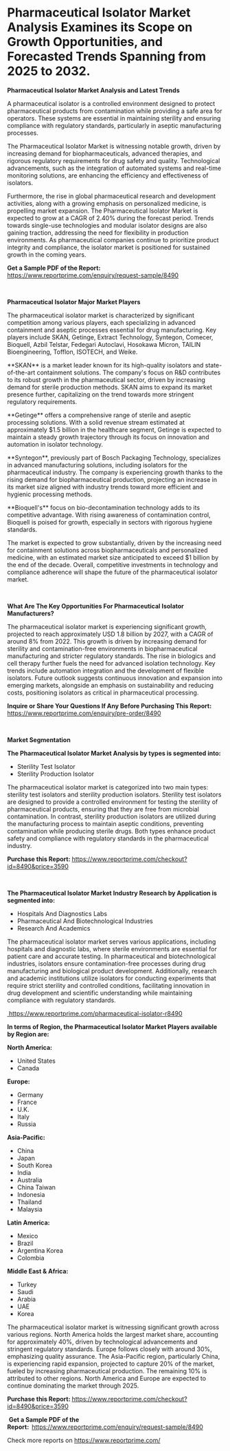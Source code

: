 <p><h1>Pharmaceutical Isolator Market Analysis Examines its Scope on Growth Opportunities, and Forecasted Trends Spanning from 2025 to 2032.</h1></p><p><strong>Pharmaceutical Isolator Market Analysis and Latest Trends</strong></p>
<p><p>A pharmaceutical isolator is a controlled environment designed to protect pharmaceutical products from contamination while providing a safe area for operators. These systems are essential in maintaining sterility and ensuring compliance with regulatory standards, particularly in aseptic manufacturing processes. </p><p>The Pharmaceutical Isolator Market is witnessing notable growth, driven by increasing demand for biopharmaceuticals, advanced therapies, and rigorous regulatory requirements for drug safety and quality. Technological advancements, such as the integration of automated systems and real-time monitoring solutions, are enhancing the efficiency and effectiveness of isolators. </p><p>Furthermore, the rise in global pharmaceutical research and development activities, along with a growing emphasis on personalized medicine, is propelling market expansion. The Pharmaceutical Isolator Market is expected to grow at a CAGR of 2.40% during the forecast period. Trends towards single-use technologies and modular isolator designs are also gaining traction, addressing the need for flexibility in production environments. As pharmaceutical companies continue to prioritize product integrity and compliance, the isolator market is positioned for sustained growth in the coming years.</p></p>
<p><strong>Get a Sample PDF of the Report:&nbsp;</strong> <a href="https://www.reportprime.com/enquiry/request-sample/8490?utm_campaign=3197&utm_medium=2&utm_source=Github&utm_content=ia&utm_term=19032025&utm_id=pharmaceutical-isolator">https://www.reportprime.com/enquiry/request-sample/8490</a></p>
<p>&nbsp;</p>
<p><strong>Pharmaceutical Isolator Major Market Players</strong></p>
<p><p>The pharmaceutical isolator market is characterized by significant competition among various players, each specializing in advanced containment and aseptic processes essential for drug manufacturing. Key players include SKAN, Getinge, Extract Technology, Syntegon, Comecer, Bioquell, Azbil Telstar, Fedegari Autoclavi, Hosokawa Micron, TAILIN Bioengineering, Tofflon, ISOTECH, and Weike.</p><p>**SKAN** is a market leader known for its high-quality isolators and state-of-the-art containment solutions. The company's focus on R&D contributes to its robust growth in the pharmaceutical sector, driven by increasing demand for sterile production methods. SKAN aims to expand its market presence further, capitalizing on the trend towards more stringent regulatory requirements.</p><p>**Getinge** offers a comprehensive range of sterile and aseptic processing solutions. With a solid revenue stream estimated at approximately $1.5 billion in the healthcare segment, Getinge is expected to maintain a steady growth trajectory through its focus on innovation and automation in isolator technology.</p><p>**Syntegon**, previously part of Bosch Packaging Technology, specializes in advanced manufacturing solutions, including isolators for the pharmaceutical industry. The company is experiencing growth thanks to the rising demand for biopharmaceutical production, projecting an increase in its market size aligned with industry trends toward more efficient and hygienic processing methods.</p><p>**Bioquell's** focus on bio-decontamination technology adds to its competitive advantage. With rising awareness of contamination control, Bioquell is poised for growth, especially in sectors with rigorous hygiene standards.</p><p>The market is expected to grow substantially, driven by the increasing need for containment solutions across biopharmaceuticals and personalized medicine, with an estimated market size anticipated to exceed $1 billion by the end of the decade. Overall, competitive investments in technology and compliance adherence will shape the future of the pharmaceutical isolator market.</p></p>
<p>&nbsp;</p>
<p><strong>What Are The Key Opportunities For Pharmaceutical Isolator Manufacturers?</strong></p>
<p><p>The pharmaceutical isolator market is experiencing significant growth, projected to reach approximately USD 1.8 billion by 2027, with a CAGR of around 8% from 2022. This growth is driven by increasing demand for sterility and contamination-free environments in biopharmaceutical manufacturing and stricter regulatory standards. The rise in biologics and cell therapy further fuels the need for advanced isolation technology. Key trends include automation integration and the development of flexible isolators. Future outlook suggests continuous innovation and expansion into emerging markets, alongside an emphasis on sustainability and reducing costs, positioning isolators as critical in pharmaceutical processing.</p></p>
<p><strong>Inquire or Share Your Questions If Any Before Purchasing This Report:</strong> <a href="https://www.reportprime.com/enquiry/pre-order/8490?utm_campaign=3197&utm_medium=2&utm_source=Github&utm_content=ia&utm_term=19032025&utm_id=pharmaceutical-isolator">https://www.reportprime.com/enquiry/pre-order/8490</a></p>
<p>&nbsp;</p>
<p><strong>Market Segmentation</strong></p>
<p><strong>The Pharmaceutical Isolator Market Analysis by types is segmented into:</strong></p>
<p><ul><li>Sterility Test Isolator</li><li>Sterility Production Isolator</li></ul></p>
<p><p>The pharmaceutical isolator market is categorized into two main types: sterility test isolators and sterility production isolators. Sterility test isolators are designed to provide a controlled environment for testing the sterility of pharmaceutical products, ensuring that they are free from microbial contamination. In contrast, sterility production isolators are utilized during the manufacturing process to maintain aseptic conditions, preventing contamination while producing sterile drugs. Both types enhance product safety and compliance with regulatory standards in the pharmaceutical industry.</p></p>
<p><strong>Purchase this Report:&nbsp;</strong><a href="https://www.reportprime.com/checkout?id=8490&price=3590&utm_campaign=3197&utm_medium=2&utm_source=Github&utm_content=ia&utm_term=19032025&utm_id=pharmaceutical-isolator">https://www.reportprime.com/checkout?id=8490&price=3590</a></p>
<p>&nbsp;</p>
<p><strong>The Pharmaceutical Isolator Market Industry Research by Application is segmented into:</strong></p>
<p><ul><li>Hospitals And Diagnostics Labs</li><li>Pharmaceutical And Biotechnological Industries</li><li>Research And Academics</li></ul></p>
<p><p>The pharmaceutical isolator market serves various applications, including hospitals and diagnostic labs, where sterile environments are essential for patient care and accurate testing. In pharmaceutical and biotechnological industries, isolators ensure contamination-free processes during drug manufacturing and biological product development. Additionally, research and academic institutions utilize isolators for conducting experiments that require strict sterility and controlled conditions, facilitating innovation in drug development and scientific understanding while maintaining compliance with regulatory standards.</p></p>
<p><a href="https://www.reportprime.com/pharmaceutical-isolator-r8490?utm_campaign=3197&utm_medium=2&utm_source=Github&utm_content=ia&utm_term=19032025&utm_id=pharmaceutical-isolator">&nbsp;https://www.reportprime.com/pharmaceutical-isolator-r8490</a></p>
<p><strong>In terms of Region, the Pharmaceutical Isolator Market Players available by Region are:</strong></p>
<p>
    <p> <strong> North America: </strong>
        <ul>
            <li>United States</li>
            <li>Canada</li>
        </ul>
        </p> 
    <p> <strong> Europe: </strong>
        <ul>
            <li>Germany</li>
            <li>France</li>
            <li>U.K.</li>
            <li>Italy</li>
            <li>Russia</li>
        </ul>
        </p> 
    <p> <strong> Asia-Pacific: </strong>
        <ul>
            <li>China</li>
            <li>Japan</li>
            <li>South Korea</li>
            <li>India</li>
            <li>Australia</li>
            <li>China Taiwan</li>
            <li>Indonesia</li>
            <li>Thailand</li>
            <li>Malaysia</li>
        </ul>
        </p> 
    <p> <strong> Latin America: </strong>
        <ul>
            <li>Mexico</li>
            <li>Brazil</li>
            <li>Argentina Korea</li>
            <li>Colombia</li>
        </ul>
        </p> 
    <p> <strong> Middle East & Africa: </strong>
        <ul>
            <li>Turkey</li>
            <li>Saudi</li>
            <li>Arabia</li>
            <li>UAE</li>
            <li>Korea</li>
        </ul>
    </p>
    </p>
<p><p>The pharmaceutical isolator market is witnessing significant growth across various regions. North America holds the largest market share, accounting for approximately 40%, driven by technological advancements and stringent regulatory standards. Europe follows closely with around 30%, emphasizing quality assurance. The Asia-Pacific region, particularly China, is experiencing rapid expansion, projected to capture 20% of the market, fueled by increasing pharmaceutical production. The remaining 10% is attributed to other regions. North America and Europe are expected to continue dominating the market through 2025.</p></p>
<p><strong>Purchase this Report: </strong><a href="https://www.reportprime.com/checkout?id=8490&price=3590&utm_campaign=3197&utm_medium=2&utm_source=Github&utm_content=ia&utm_term=19032025&utm_id=pharmaceutical-isolator">https://www.reportprime.com/checkout?id=8490&price=3590</a></p>
<p>&nbsp;<strong>Get a Sample PDF of the Report:&nbsp;&nbsp;</strong><a href="https://www.reportprime.com/enquiry/request-sample/8490?utm_campaign=3197&utm_medium=2&utm_source=Github&utm_content=ia&utm_term=19032025&utm_id=pharmaceutical-isolator">https://www.reportprime.com/enquiry/request-sample/8490</a></p>
<p><strong></strong></p>
<p>Check more reports on <a href="https://www.reportprime.com/?utm_campaign=3197&utm_medium=2&utm_source=Github&utm_content=ia&utm_term=19032025&utm_id=pharmaceutical-isolator">https://www.reportprime.com/</a></p>